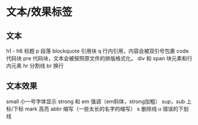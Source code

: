 # 文本/效果标签
## 文本
h1 - h6 标题
p 段落
blockquote 引用块
q 行内引用，内容会被双引号包裹
code 代码块
pre 代码块，文本会被按照原文件的排版格式化。
div 和 span 块元素和行内元素
hr 分割线
br 换行
## 文本效果
small 小一号字体显示
strong 和 em 强调（em斜体，strong加粗）
sup，sub 上标/下标
mark 高亮
abbr 缩写（一些太长的名字的缩写）
s 删除线
u 错误的下划线

